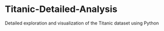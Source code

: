 # Titanic-Detailed-Analysis
Detailed exploration and visualization of the Titanic dataset using Python
